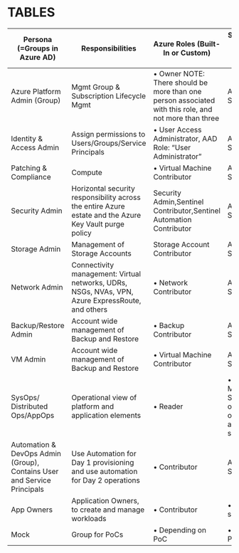 # TABLES


| Persona (=Groups in Azure AD)| Responsibilities | Azure Roles (Built-In or Custom)| Scope (Set of resources this access applies to) |
|-----------------|----------------|---------------|------------------------|
| Azure Platform Admin (Group)| Mgmt Group & Subscription Lifecycle Mgmt | •	Owner NOTE: There should be more than one person associated with this role, and not more than three  | All Subscriptions |
| Identity & Access Admin | Assign permissions to Users/Groups/Service Principals | •	User Access Administrator, AAD Role: “User Administrator” | All Subscriptions|
| Patching & Compliance| Compute | •	Virtual Machine Contributor | All Subscriptions |
| Security Admin | Horizontal security responsibility across the entire Azure estate and the Azure Key Vault purge policy| Security Admin,Sentinel Contributor,Sentinel Automation Contributor | All Subscriptions |
| Storage Admin | Management of Storage Accounts | Storage Account Contributor | All Subscriptions |
| Network Admin| Connectivity management: Virtual networks, UDRs, NSGs, NVAs, VPN, Azure ExpressRoute, and others | •	Network Contributor | All Subscriptions |
| Backup/Restore Admin | Account wide management of Backup and Restore | •	Backup Contributor | All Subscriptions |
| VM Admin | Account wide management of Backup and Restore | •	Virtual Machine Contributor | All Subscriptions |
| SysOps/ Distributed Ops/AppOps | Operational view of platform and application elements | •	Reader  | • Management Subscriptions, optionally add other application subscriptions  |
| Automation & DevOps Admin (Group), Contains User and Service Principals| Use Automation for Day 1 provisioning and use automation for Day 2 operations |•	Contributor | All Subscriptions |
| App Owners| Application Owners, to create and manage workloads | •	Contributor| •	App specific subscriptions |. 
| Mock| Group for PoCs | •	Depending on PoC| •	Depends on PoC |.     



